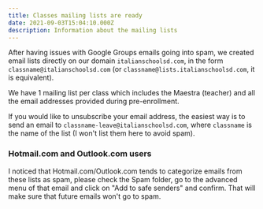 ```yaml
---
title: Classes mailing lists are ready
date: 2021-09-03T15:04:10.000Z
description: Information about the mailing lists
---
```


After having issues with Google Groups emails going into spam,
we created email lists directly on our domain `italianschoolsd.com`,
in the form `classname@italianschoolsd.com` (or `classname@lists.italianschoolsd.com`, it is equivalent).

We have 1 mailing list per class which includes the Maestra (teacher) and
all the email addresses provided during pre-enrollment.

If you would like to unsubscribe your email address, the easiest way is
to send an email to `classname-leave@italianschoolsd.com`, where `classname` is
the name of the list (I won't list them here to avoid spam).

### Hotmail.com and Outlook.com users

I noticed that Hotmail.com/Outlook.com tends to categorize emails from these lists as spam, please check the Spam folder, go to the advanced menu of that email and click on "Add to safe senders" and confirm. That will make sure that future emails won't go to spam.
